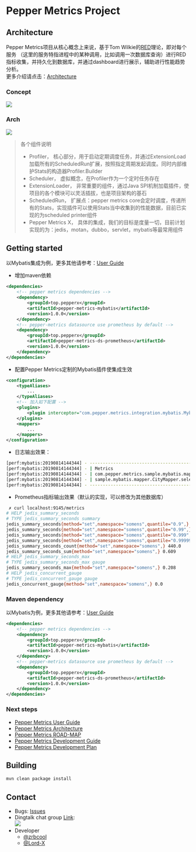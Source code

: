 # Pepper Metrics Project  
## Architecture  
Pepper Metrics项目从核心概念上来说，基于Tom Wilkie的[RED](https://grafana.com/blog/2018/08/02/the-red-method-how-to-instrument-your-services/)理论，即对每个服务
（这里的服务特指进程中的某种调用，比如调用一次数据库查询）进行RED指标收集，并持久化到数据库，并通过dashboard进行展示，辅助进行性能趋势分析。  
更多介绍请点击：[Architecture](./docs/Architecture.md)
### Concept
![](http://oss.zrbcool.top/picgo/pepper-metrics-concept.png)
### Arch
![](http://oss.zrbcool.top/picgo/pepper-metrics-arch-2019-08-14.png)
> 各个组件说明
> - Profiler， 核心部分，用于启动定期调度任务，并通过ExtensionLoad加载所有的ScheduledRun扩展，按照指定周期发起调度。同时内部维护Stats的构造器Profiler.Builder
> - Scheduler， 虚拟概念，在Profiler作为一个定时任务存在
> - ExtensionLoader， 非常重要的组件，通过Java SPI机制加载插件，使项目的各个模块可以灵活插拔，也是项目架构的基石
> - ScheduledRun， 扩展点：pepper metrics core会定时调度，传递所有的Stats，实现插件可以使用Stats当中收集到的性能数据，目前已实现的为scheduled printer组件
> - Pepper Metrics X， 具体的集成，我们的目标是度量一切，目前计划实现的为：jedis，motan，dubbo，servlet，mybatis等最常用组件
## Getting started  
以Mybatis集成为例，更多其他请参考：[User Guide](./docs/User_guide.md#samples)  
- 增加maven依赖
```xml
<dependencies>
    <!-- pepper metrics dependencies -->
    <dependency>
        <groupId>top.pepperx</groupId>
        <artifactId>pepper-metrics-mybatis</artifactId>
        <version>1.0.0</version>
    </dependency>
    <!-- pepper-metrics datasource use prometheus by default -->
    <dependency>
        <groupId>top.pepperx</groupId>
        <artifactId>pepper-metrics-ds-prometheus</artifactId>
        <version>1.0.0</version>
    </dependency>
</dependencies>
```
- 配置Pepper Metrics定制的Mybatis插件使集成生效
```xml
<configuration>
    <typeAliases>
        ...
    </typeAliases>
    <!-- 加入如下配置 -->
    <plugins>
        <plugin interceptor="com.pepper.metrics.integration.mybatis.MybatisProfilerPlugin" />
    </plugins>
    <mappers>
        ...
    </mappers>
</configuration>
```
- 日志输出效果：
```bash
[perf:mybatis:20190814144344] - --------------------------------------------------------------------------------------------------------------------------------------------------------------
[perf:mybatis:20190814144344] - | Metrics                                                                       Max(ms) Concurrent     Error     Count   P90(ms)   P99(ms)  P999(ms)     Qps | 
[perf:mybatis:20190814144344] - | com.pepper.metrics.sample.mybatis.mapper.HotelMapper.selectByCityId               3.4          0         0      1950       0.7       1.7       3.3    32.5 | 
[perf:mybatis:20190814144344] - | sample.mybatis.mapper.CityMapper.selectCityById                                  58.7          0         0      1950       0.7       2.4      58.7    32.5 | 
[perf:mybatis:20190814144344] - --------------------------------------------------------------------------------------------------------------------------------------------------------------
```
- Prometheus指标输出效果（默认的实现，可以修改为其他数据库）
```bash
 ✗ curl localhost:9145/metrics
# HELP jedis_summary_seconds  
# TYPE jedis_summary_seconds summary
jedis_summary_seconds{method="set",namespace="somens",quantile="0.9",} 9.8304E-4
jedis_summary_seconds{method="set",namespace="somens",quantile="0.99",} 9.8304E-4
jedis_summary_seconds{method="set",namespace="somens",quantile="0.999",} 0.209682432
jedis_summary_seconds{method="set",namespace="somens",quantile="0.99999",} 0.209682432
jedis_summary_seconds_count{method="set",namespace="somens",} 440.0
jedis_summary_seconds_sum{method="set",namespace="somens",} 0.609
# HELP jedis_summary_seconds_max  
# TYPE jedis_summary_seconds_max gauge
jedis_summary_seconds_max{method="set",namespace="somens",} 0.208
# HELP jedis_concurrent_gauge  
# TYPE jedis_concurrent_gauge gauge
jedis_concurrent_gauge{method="set",namespace="somens",} 0.0
```
### Maven dependency
以Mybatis为例，更多其他请参考：[User Guide](./docs/User_guide.md#samples)  
```xml
<dependencies>
    <!-- pepper metrics dependencies -->
    <dependency>
        <groupId>top.pepperx</groupId>
        <artifactId>pepper-metrics-mybatis</artifactId>
        <version>1.0.0</version>
    </dependency>
    <!-- pepper-metrics datasource use prometheus by default -->
    <dependency>
        <groupId>top.pepperx</groupId>
        <artifactId>pepper-metrics-ds-prometheus</artifactId>
        <version>1.0.0</version>
    </dependency>
</dependencies>
```
### Next steps  
- [Pepper Metrics User Guide](./docs/User_guide.md)
- [Pepper Metrics Architecture](./docs/Architecture.md)
- [Pepper Metrics ROAD-MAP](./docs/Roadmap.md)
- [Pepper Metrics Development Guide](./docs/Dev_Guide.md)
- [Pepper Metrics Development Plan](./docs/Dev_plan.md)
## Building  
```bash
mvn clean package install
```
## Contact  
* Bugs: [Issues](https://github.com/zrbcool/pepper-metrics/issues/new?template=dubbo-issue-report-template.md)
* Dingtalk chat group [Link](https://qr.dingtalk.com/action/joingroup?code=v1,k1,U4KKXEbTFBpuMbQMIQNij2IYszit+yktsAJh/9NjLFM=&_dt_no_comment=1&origin=11):  
![](http://oss.zrbcool.top/picgo/pepper-metrics-dingtalk-qrcode.png) 
* Developer
    * [@zrbcool](https://github.com/zrbcool)
    * [@Lord-X](https://github.com/Lord-X)
